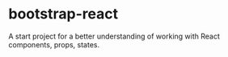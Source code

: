 # bootstrap-react

A start project for a better understanding of working with React components, props, states.